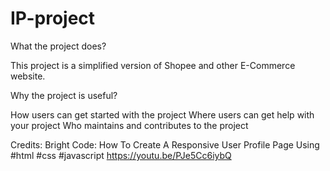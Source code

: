 # IP-project
What the project does?

This project is a simplified version of Shopee and other E-Commerce website.



Why the project is useful? 


How users can get started with the project
Where users can get help with your project
Who maintains and contributes to the project










Credits:
Bright Code: How To Create A Responsive User Profile Page Using #html #css #javascript https://youtu.be/PJe5Cc6iybQ